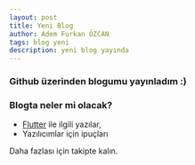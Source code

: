 ```yaml
---
layout: post
title: Yeni Blog
author: Adem Furkan ÖZCAN
tags: blog yeni
description: yeni blog yayında
---
```


### Github üzerinden blogumu yayınladım :)

### Blogta neler mi olacak?

* [Flutter](https://flutter.dev) ile ilgili yazılar,
* Yazılıcımlar için ipuçları

Daha fazlası için takipte kalın.